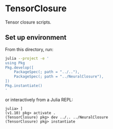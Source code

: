 # TensorClosure

Tensor closure scripts.

## Set up environment

From this directory, run:

```sh
julia --project -e '
using Pkg
Pkg.develop([
    PackageSpec(; path = "../.."),
    PackageSpec(; path = "../NeuralClosure"),
])
Pkg.instantiate()
'
```

or interactively from a Julia REPL:

```julia-repl
julia> ]
(v1.10) pkg> activate .
(TensorClosure) pkg> dev ../.. ../NeuralClosure
(TensorClosure) pkg> instantiate
```

